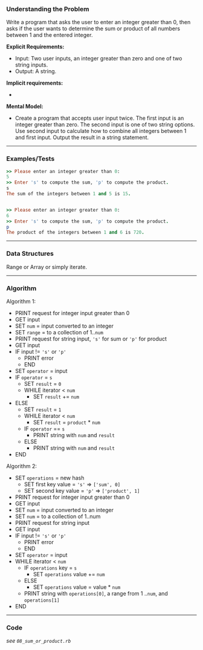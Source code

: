 ### Understanding the Problem
Write a program that asks the user to enter an integer greater than 0, then asks if the user wants to determine the sum or product of all numbers between 1 and the entered integer.

**Explicit Requirements:**

- Input: Two user inputs, an integer greater than zero and one of two string inputs.
- Output: A string.

**Implicit requirements:**

- 

**Mental Model:**

- Create a program that accepts user input twice.  The first input is an integer greater than zero.  The second input is one of two string options.  Use second input to calculate how to combine all integers between 1 and first input.  Output the result in a string statement.

---
### Examples/Tests
```ruby
>> Please enter an integer greater than 0:
5
>> Enter 's' to compute the sum, 'p' to compute the product.
s
The sum of the integers between 1 and 5 is 15.


>> Please enter an integer greater than 0:
6
>> Enter 's' to compute the sum, 'p' to compute the product.
p
The product of the integers between 1 and 6 is 720.
```
---
### Data Structures
Range or Array or simply iterate.

---
### Algorithm
Algorithm 1:
- PRINT request for integer input greater than 0
- GET input
- SET `num` = input converted to an integer
- SET `range` = to a collection of 1..`num`
- PRINT request for string input, `'s'` for sum or `'p'` for product
- GET input
- IF input != `'s'` or `'p'`
  - PRINT error
  - END
- SET `operator` = input  
- IF `operator` = `s`
  - SET `result` = `0`
  - WHILE iterator < `num`
    - SET `result` += `num`
- ELSE
  - SET `result` = `1`
  - WHILE iterator < `num`
    - SET `result` = `product` * `num`
  - IF `operator` == `s`
    - PRINT string with `num` and `result`
  - ELSE
    - PRINT string with `num` and `result`
- END

Algorithm 2:
- SET `operations` = new hash
  - SET first key value  = `'s'` => `['sum', 0]`
  - SET second key value = `'p'` => `['product', 1]`
- PRINT request for integer input greater than 0
- GET input
- SET `num` = input converted to an integer
- SET `num` = to a collection of 1..num
- PRINT request for string input
- GET input
- IF input != `'s'` or `'p'`
  - PRINT error
  - END
- SET `operator` = input
- WHILE iterator < `num`
  - IF `operations` key = `s`
    - SET `operations` value  += `num`
  - ELSE
    - SET `operations` value = value * `num`
  - PRINT string with `operations[0]`, a range from 1 ..`num`, and `operations[1]`
- END

---
### Code
*see `08_sum_or_product.rb`*
